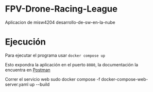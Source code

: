# FPV-Drone-Racing-League
Aplicacion de misw4204 desarrollo-de-sw-en-la-nube

# Ejecución
Para ejecutar el programa usar 
```docker compose up```

Esto expondra la aplicación en el puerto `8080`, la documentación la encuentra en [Postman](https://documenter.getpostman.com/view/11604273/2sA3BhfvA3)



Correr el servicio web
sudo docker compose -f docker-compose-web-server.yaml  up --build